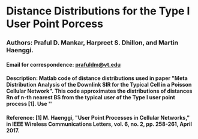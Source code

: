 # Distance Distributions for the Type I User Point Porcess
### Authors: Praful D. Mankar, Harpreet S. Dhillon, and Martin Haenggi.
#### Email for correspondence: prafuldm@vt.edu
#### Description: Matlab code of distance distributions used in paper "Meta Distribution Analysis of the Downlink SIR for the Typical Cell in a Poisson Cellular Network".  This code approximates the distributions of distances Rn of n-th nearest BS from the typical user of the Type I user point process [1].  Use ''


#### Reference: [1] M. Haenggi, "User Point Processes in Cellular Networks," in IEEE Wireless Communications Letters, vol. 6, no. 2, pp. 258-261, April 2017.
 
